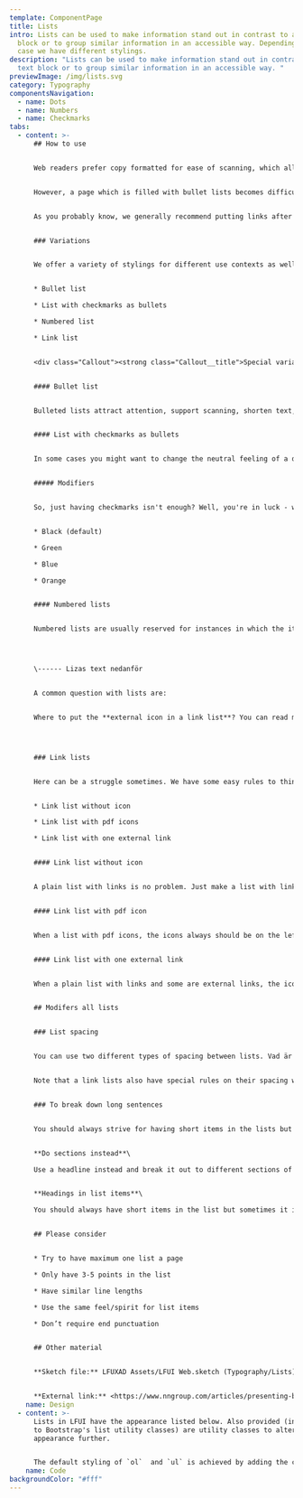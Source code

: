 ```yaml
---
template: ComponentPage
title: Lists
intro: Lists can be used to make information stand out in contrast to a text
  block or to group similar information in an accessible way. Depending on use
  case we have different stylings.
description: "Lists can be used to make information stand out in contrast to a
  text block or to group similar information in an accessible way. "
previewImage: /img/lists.svg
category: Typography
componentsNavigation:
  - name: Dots
  - name: Numbers
  - name: Checkmarks
tabs:
  - content: >-
      ## How to use


      Web readers prefer copy formatted for ease of scanning, which allows them to easily skip through chunks of text to get to areas of interest. List elements helps to break up large blocks of text, make complex articles and product information easier to grasp, and make key information stand out. 


      However, a page which is filled with bullet lists becomes difficult to read as well. For that reason we recommend that you only use one bullet list per page, and a have a rule of no more than one bullet list per section. For optimal reading experience, a bullet list should contain 3-5 items.


      As you probably know, we generally recommend putting links after a text block (otherwise, [read this section](body-text#links-in-body-text)). However, when it comes to a list that would actually make it more difficult to identify what the link relates to. Thus, we recommend to phrase the list item in such a way that the link naturally can be placed at the end of the text but still inline with the text *(if you want to put one link to summarise the whole list, the normal recommendation of putting the link after the the textblock applies).*


      ### Variations


      We offer a variety of stylings for different use contexts as well as specific way of handling lists which only include links:


      * Bullet list

      * List with checkmarks as bullets

      * Numbered list

      * Link list


      <div class="Callout"><strong class="Callout__title">Special variation on lansforsakringar.se </strong><p class="Callout__text">An additional variation exists locally on lansforsakringar.se, which isn't a part of LFUI/LFDS. This variation can be used with either numbering och checkmarks, and features a bigger than normal list item (number or checkmark) within a circle. These go great with 3-4 lines of text and are recommended for 2-4 items.</p></div>


      #### Bullet list


      Bulleted lists attract attention, support scanning, shorten text, and reveal the relationship of items. Our bullet list are a styling of the standard html-tag ul. The first level is a red and filled circle, the second is red and outlined whereas the third is square and blue. In customer facing lists you should never go as the third level.


      #### List with checkmarks as bullets


      In some cases you might want to change the neutral feeling of a dot/circle to a more positively loaded bullet - in that case we have just the thing for you! Checkmarks as bullets. Just beware - they do not have any sublevels designed and just use the sublevels of a standard bullet list.


      ##### Modifiers


      So, just having checkmarks isn't enough? Well, you're in luck - we offer them in four colours:


      * Black (default)

      * Green

      * Blue

      * Orange


      #### Numbered lists


      Numbered lists are usually reserved for instances in which the items must occur in a specific order, such as steps in a procedure, or when keeping count is important, such as a top 5 list. Use numbered lists only when the sequence or count of items are important.




      \------ Lizas text nedanför


      A common question with lists are:


      Where to put the **external icon in a link list**? You can read more about that in the specifik link list part below.




      ### Link lists


      Here can be a struggle sometimes. We have some easy rules to think about. 


      * Link list without icon

      * Link list with pdf icons

      * Link list with one external link


      #### Link list without icon


      A plain list with links is no problem. Just make a list with linkes and thats that.


      #### Link list with pdf icon


      When a list with pdf icons, the icons always should be on the left side. 


      #### Link list with one external link


      When a plain list with links and some are external links, the icon can be to the right. 


      ## Modifers all lists


      ### List spacing


      You can use two different types of spacing between lists. Vad är det för regler när de olika ska användas? //Lägg till


      Note that a link lists also have special rules on their spacing when placed vertically.


      ### To break down long sentences


      You should always strive for having short items in the lists but sometimes it is harder to do. Here are some help. 


      **Do sections instead**\

      Use a headline instead and break it out to different sections of text, it makes the readers identify the main points of each section and easier to grasp. To highlight and simulate dots you can always make a small graphical element to the right of the textarea.


      **Headings in list items**\

      You should always have short items in the list but sometimes it is harder to do. Make a headline short and pop out with bold text then make a new row in the dot item and put the longer sentence under. 


      ## Please consider


      * Try to have maximum one list a page

      * Only have 3-5 points in the list

      * Have similar line lengths

      * Use the same feel/spirit for list items

      * Don’t require end punctuation


      ## Other material


      **Sketch file:** LFUXAD Assets/LFUI Web.sketch (Typography/Lists)


      **External link:** <https://www.nngroup.com/articles/presenting-bulleted-lists/>
    name: Design
  - content: >-
      Lists in LFUI have the appearance listed below. Also provided (in addition
      to Bootstrap's list utility classes) are utility classes to alter the list
      appearance further.


      The default styling of `ol`  and `ul` is achieved by adding the corresponding class to the element at hand. This means if you're building an ul, also append the `ul` class to that element (and vice versa in the `ol` case).
    name: Code
backgroundColor: "#fff"
---
```

